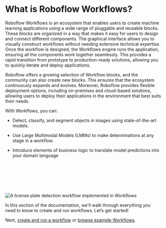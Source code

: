 # What is Roboflow Workflows?

Roboflow Workflows is an ecosystem that enables users to create machine learning applications using a wide range
of pluggable and reusable blocks. These blocks are organized in a way that makes it easy for users to design
and connect different components. The graphical interface allows you to visually construct workflows
without needing extensive technical expertise. Once the workflow is designed, the Workflows engine runs the
application, ensuring all the components work together seamlessly. This provides a rapid transition
from prototype to production-ready solutions, allowing you to quickly iterate and deploy applications.

Roboflow offers a growing selection of Workflow blocks, and the community can also create new blocks. This ensures
that the ecosystem continuously expands and evolves. Moreover, Roboflow provides flexible deployment options,
including on-premises and cloud-based solutions, allowing users to deploy their applications in the environment 
that best suits their needs.

With Workflows, you can:

- Detect, classify, and segment objects in images using state-of-the-art models.

- Use Large Multimodal Models (LMMs) to make determinations at any stage in a workflow.

- Introduce elements of business logic to translate model predictions into your domain language

<div class="button-holder">
<a href="/workflows/blocks/" class="button half-button">Explore all Workflow blocks</a>
<a href="https://app.roboflow.com/workflows" class="button half-button">Begin building with Workflows</a>
</div>

![A license plate detection workflow implemented in Workflows](https://media.roboflow.com/inference/workflow-example.png)


In this section of the documentation, we'll walk through everything you need to know to create and run workflows. Let’s get started!

Next, [create and run a workflow](./create_and_run.md) or
[browse example Workflows](/workflows/gallery/index).

<style>
.button-holder {
  margin-bottom: 1.5rem;
}

.button {
  background-color: var(--md-primary-fg-color);
  display: flex;
  padding: 10px;
  color: white !important;
  border-radius: 5px;
  text-align: center;
  align-items: center;
  justify-content: center;
}
</style>